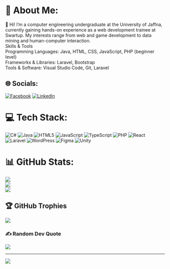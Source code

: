 # 💫 About Me:
👋 Hi! I’m a computer engineering undergraduate at the University of Jaffna, currently gaining hands-on experience as a web development trainee at Swartup. My interests range from web and game development to data mining and human-computer interaction.<br>Skills & Tools<br>Programming Languages: Java, HTML, CSS, JavaScript, PHP (beginner level)<br>Frameworks & Libraries: Laravel, Bootstrap<br>Tools & Software: Visual Studio Code, Git, Laravel<br>


## 🌐 Socials:
[![Facebook](https://img.shields.io/badge/Facebook-%231877F2.svg?logo=Facebook&logoColor=white)](https://www.facebook.com/profile.php?id=100011324879618&mibextid=JRoKGi) [![LinkedIn](https://img.shields.io/badge/LinkedIn-%230077B5.svg?logo=linkedin&logoColor=white)](https://linkedin.com/in/sajishvar-mohan-11a1081b1) 

# 💻 Tech Stack:
![C#](https://img.shields.io/badge/c%23-%23239120.svg?style=plastic&logo=csharp&logoColor=white) ![Java](https://img.shields.io/badge/java-%23ED8B00.svg?style=plastic&logo=openjdk&logoColor=white) ![HTML5](https://img.shields.io/badge/html5-%23E34F26.svg?style=plastic&logo=html5&logoColor=white) ![JavaScript](https://img.shields.io/badge/javascript-%23323330.svg?style=plastic&logo=javascript&logoColor=%23F7DF1E) ![TypeScript](https://img.shields.io/badge/typescript-%23007ACC.svg?style=plastic&logo=typescript&logoColor=white) ![PHP](https://img.shields.io/badge/php-%23777BB4.svg?style=plastic&logo=php&logoColor=white) ![React](https://img.shields.io/badge/react-%2320232a.svg?style=plastic&logo=react&logoColor=%2361DAFB) ![Laravel](https://img.shields.io/badge/laravel-%23FF2D20.svg?style=plastic&logo=laravel&logoColor=white) ![WordPress](https://img.shields.io/badge/WordPress-%23117AC9.svg?style=plastic&logo=WordPress&logoColor=white) ![Figma](https://img.shields.io/badge/figma-%23F24E1E.svg?style=plastic&logo=figma&logoColor=white) ![Unity](https://img.shields.io/badge/unity-%23000000.svg?style=plastic&logo=unity&logoColor=white)
# 📊 GitHub Stats:
![](https://github-readme-stats.vercel.app/api?username=Sajishvar&theme=gotham&hide_border=false&include_all_commits=false&count_private=false)<br/>
![](https://github-readme-streak-stats.herokuapp.com/?user=Sajishvar&theme=gotham&hide_border=false)<br/>
![](https://github-readme-stats.vercel.app/api/top-langs/?username=Sajishvar&theme=gotham&hide_border=false&include_all_commits=false&count_private=false&layout=compact)

## 🏆 GitHub Trophies
![](https://github-profile-trophy.vercel.app/?username=Sajishvar&theme=radical&no-frame=false&no-bg=true&margin-w=4)

### ✍️ Random Dev Quote
![](https://quotes-github-readme.vercel.app/api?type=horizontal&theme=radical)

---
[![](https://visitcount.itsvg.in/api?id=Sajishvar&icon=0&color=0)](https://visitcount.itsvg.in)

<!-- Proudly created with GPRM ( https://gprm.itsvg.in ) -->
